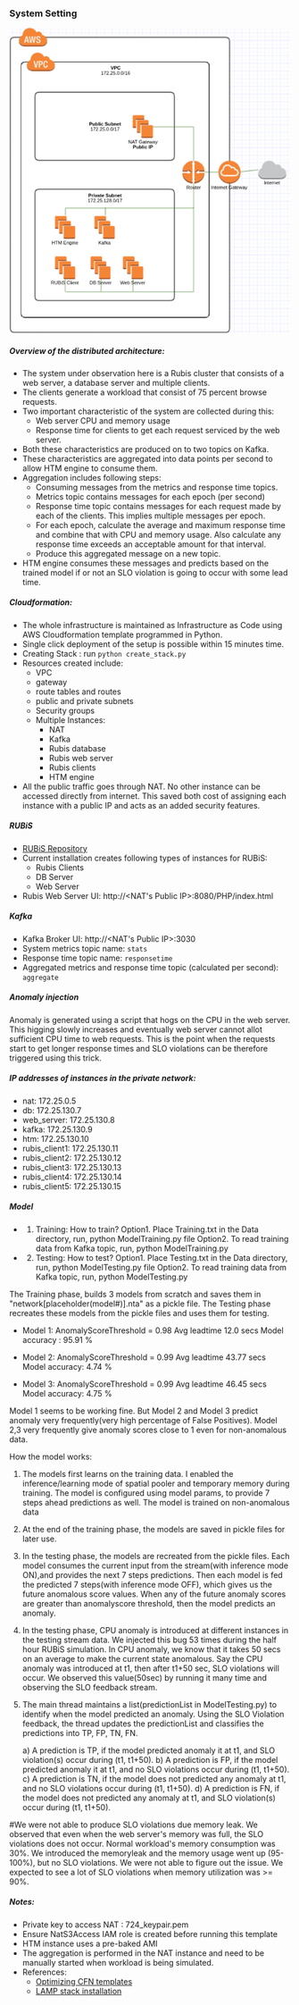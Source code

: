 
### System Setting
![AWS Architectures](https://github.com/atambol/Real-time-anomaly-prediction-in-distributed-systems/blob/master/AWS_Architecture.png?raw=true "AWS_Architectures")

##### Overview of the distributed architecture:
* The system under observation here is a Rubis cluster that consists of a web server, a database server and multiple clients.
* The clients generate a workload that consist of 75 percent browse requests.
* Two important characteristic of the system are collected during this:
    * Web server CPU and memory usage
    * Response time for clients to get each request serviced by the web server.
* Both these characteristics are produced on to two topics on Kafka.
* These characteristics are aggregated into data points per second to allow HTM engine to consume them.
* Aggregation includes following steps:
    * Consuming messages from the metrics and response time topics.
    * Metrics topic contains messages for each epoch (per second)
    * Response time topic contains messages for each request made by each of the clients. This implies multiple messages per epoch.
    * For each epoch, calculate the average and maximum response time and combine that with CPU and memory usage. Also calculate any response time exceeds an acceptable amount for that interval.
    * Produce this aggregated message on a new topic.
* HTM engine consumes these messages and predicts based on the trained model if or not an SLO violation is going to occur with some lead time. 

##### Cloudformation:
* The whole infrastructure is maintained as Infrastructure as Code using AWS Cloudformation template programmed in Python.
* Single click deployment of the setup is possible within 15 minutes time.
* Creating Stack : run `python create_stack.py`
* Resources created include: 
    * VPC
    * gateway
    * route tables and routes
    * public and private subnets
    * Security groups
    * Multiple Instances:
        * NAT
        * Kafka
        * Rubis database
        * Rubis web server
        * Rubis clients
        * HTM engine
* All the public traffic goes through NAT. No other instance can be accessed directly from internet. This saved both cost of assigning each instance with a public IP and acts as an added security features.

##### RUBiS
* [RUBiS Repository](https://github.com/atambol/RUBiS)
* Current installation creates following types of instances for RUBiS: 
    * Rubis Clients
    * DB Server
    * Web Server
* Rubis Web Server UI: http://<NAT's Public IP>:8080/PHP/index.html

##### Kafka
* Kafka Broker UI: http://<NAT's Public IP>:3030
* System metrics topic name: `stats`
* Response time topic name: `responsetime`
* Aggregated metrics and response time topic (calculated per second): `aggregate`

##### Anomaly injection
Anomaly is generated using a script that hogs on the CPU in the web server. This higging slowly increases and eventually web server cannot allot sufficient CPU time to web requests. This is the point when the requests start to get longer response times and SLO violations can be therefore triggered using this trick. 

##### IP addresses of instances in the private network:
* nat: 172.25.0.5
* db: 172.25.130.7
* web_server: 172.25.130.8
* kafka: 172.25.130.9
* htm: 172.25.130.10
* rubis_client1: 172.25.130.11
* rubis_client2: 172.25.130.12
* rubis_client3: 172.25.130.13
* rubis_client4: 172.25.130.14
* rubis_client5: 172.25.130.15




##### Model 
* 1. Training: How to train?
   Option1. Place Training.txt in the Data directory, run, python ModelTraining.py file
   Option2. To read training data from Kafka topic, run, python ModelTraining.py   

* 2. Testing: How to test?
   Option1. Place Testing.txt in the Data directory, run, python ModelTesting.py file
   Option2. To read training data from Kafka topic, run, python ModelTesting.py   

The Training phase, builds 3 models from scratch and saves them in "network[placeholder(model#)].nta" as a pickle file.
The Testing phase recreates these models from the pickle files and uses them for testing.

* Model 1: 
	AnomalyScoreThreshold = 0.98
	Avg leadtime 12.0 secs
	Model accuracy : 95.91 %
	
* Model 2:
	AnomalyScoreThreshold = 0.99
	Avg leadtime 43.77 secs
	Model accuracy: 4.74 %

* Model 3:
  AnomalyScoreThreshold = 0.99
	Avg leadtime 46.45 secs
	Model accuracy: 4.75 %
	
	
Model 1 seems to be working fine. But Model 2 and Model 3 predict anomaly very frequently(very high percentage of False Positives). Model 2,3 very frequently give anomaly scores close to 1 even for non-anomalous data. 

How the model works: 
1. The models first learns on the training data. I enabled the inference/learning mode of spatial pooler and temporary memory during training. The model is configured using model params, to provide 7 steps ahead predictions as well. The model is trained on non-anomalous data

2. At the end of the training phase, the models are saved in pickle files for later use.

3. In the testing phase, the models are recreated from the pickle files. Each model consumes the current input from the stream(with inference mode ON),and provides the next 7 steps predictions. Then each model is fed the predicted 7 steps(with inference mode OFF), which gives us the future anomalous score values. When any of the future anomaly scores are greater than anomalyscore threshold, then the model predicts an anomaly.

4. In the testing phase, CPU anomaly is introduced at different instances in the testing stream data. We injected this bug 53 times during the half hour RUBiS simulation. In CPU anomaly, we know that it takes 50 secs on an average to make the current state anomalous.
Say the CPU anomaly was introduced at t1, then after t1+50 sec, SLO violations will occur. We observed this value(50sec) by running it many time and observing the SLO feedback stream.

5. The main thread maintains a list(predictionList in ModelTesting.py) to identify when the model predicted an anomaly. Using the SLO Violation feedback, the 
thread updates the predictionList and classifies the predictions into TP, FP, TN, FN.

	a) A prediction is TP, if the model predicted anomaly it at t1, and SLO violation(s) occur during (t1, t1+50).
	b) A prediction is FP, if the model predicted anomaly it at t1, and no SLO violations occur during (t1, t1+50).
	c) A prediction is TN, if the model does not predicted any anomaly at t1, and no SLO violations occur during (t1, t1+50).
	d) A prediction is FN, if the model does not predicted any anomaly at t1, and SLO violation(s) occur during (t1, t1+50).


#We were not able to produce SLO violations due memory leak. We observed that even when the web server's memory was full, the SLO violations does not occur. Normal workload's memory consumption was 30%. We introduced the memoryleak and the memory usage went up (95-100%), but no SLO violations. We were not able to figure out the issue. We expected to see a lot of SLO violations when memory utilization was >= 90%.    




##### Notes:
* Private key to access NAT : 724_keypair.pem
* Ensure NatS3Access IAM role is created before running this template
* HTM instance uses a pre-baked AMI
* The aggregation is performed in the NAT instance and need to be manually started when workload is being simulated.
* References: 
    * [Optimizing CFN templates](https://aws.amazon.com/blogs/devops/optimize-aws-cloudformation-templates/)
    * [LAMP stack installation](https://docs.aws.amazon.com/AWSEC2/latest/UserGuide/install-LAMP.html)
    
    

